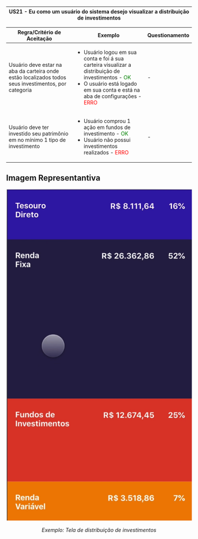 <table>
    <thead>
        <tr>
            <th colspan="2" rowspan="2"> US21 - Eu como um usuário do sistema desejo visualizar a distribuição de investimentos</th>
        </tr>        
    </thead>
</table>

<table>
    <thead>
        <tr>
            <th>Regra/Critério de Aceitação</th>
            <th>Exemplo</th>
            <th>Questionamento</th>
        </tr>        
    </thead>
    <tbody>
         <tr>
            <td>Usuário deve estar na aba da carteira onde estão localizados todos seus investimentos, por categoria</td>
            <td>
                <ul>
                    <li>Usuário logou em sua conta e foi á sua carteira visualizar a distribuição de investimentos - <span style="color:green">OK</span></li>
                    <li>O usuário está logado em sua conta e está na aba de configurações - <span style="color:red">ERRO</span></li>
                </ul>
            </td>
            <td> - </td>
        </tr>
        <tr>
            <td>Usuário deve ter investido seu patrimônio em no mínimo 1 tipo de investimento</td>
            <td>
                <ul>
                    <li>Usuário comprou 1 ação em fundos de investimento - <span style="color:green">OK</span></li>
                    <li>Usuário não possui investimentos realizados - <span style="color:red">ERRO</span></li>
                </ul>
            </td>
            <td> - </td>
        </tr>
    </tbody>
</table>

## **Imagem Representantiva**

![US01](../../../img/dist.jpg)
<p align="center"><i>Exemplo: Tela de distribuição de investimentos</i></p>